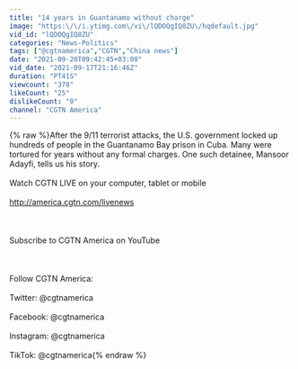 ```yaml
---
title: "14 years in Guantanamo without charge"
image: "https:\/\/i.ytimg.com\/vi\/lQDOQgIQ8ZU\/hqdefault.jpg"
vid_id: "lQDOQgIQ8ZU"
categories: "News-Politics"
tags: ["@cgtnamerica","CGTN","China news"]
date: "2021-09-20T09:42:45+03:00"
vid_date: "2021-09-17T21:16:46Z"
duration: "PT41S"
viewcount: "378"
likeCount: "25"
dislikeCount: "0"
channel: "CGTN America"
---
```

{% raw %}After the 9/11 terrorist attacks, the U.S. government locked up hundreds of people in the Guantanamo Bay prison in Cuba. Many were tortured for years without any formal charges. One such detainee, Mansoor Adayfi, tells us his story.<br /><br />Watch CGTN LIVE on your computer, tablet or mobile<br /><br /><a rel="nofollow" target="blank" href="http://america.cgtn.com/livenews">http://america.cgtn.com/livenews</a><br /><br /><br /><br />Subscribe to CGTN America on YouTube<br /><br /><br /><br />Follow CGTN America:<br /><br />Twitter: @cgtnamerica<br /><br />Facebook: @cgtnamerica<br /><br />Instagram: @cgtnamerica<br /><br />TikTok:  @cgtnamerica{% endraw %}
